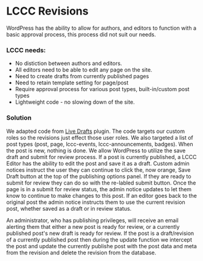 # LCCC Revisions

WordPress has the ability to allow for authors, and editors to function with a basic approval process, this process did not suit our needs.

### LCCC needs:
- No distiction between authors and editors.
- All editors need to be able to edit any page on the site.
- Need to create drafts from currently published pages
- Need to retain template setting for page/post
- Require approval process for various post types, built-in/custom post types
- Lightweight code - no slowing down of the site.

### Solution
We adapted code from [Live Drafts](https://wordpress.org/plugins/live-drafts/) plugin.
The code targets our custom roles so the revisions just effect those user roles.  We also targeted a list of post types (post, page, lccc-events, lccc-announcements, badges).  When the post is new, nothing is done.  We allow WordPress to utilize the save draft and submit for review process.
If a post is currently published, a LCCC Editor has the ability to edit the post and save it as a draft. Custom admin notices instruct the user they can continue to click the, now orange, Save Draft button at the top of the publishing options panel.  If they are ready to submit for review they can do so with the re-labled submit button.  Once the page is in a submit for review status, the admin notice updates to let them know to continue to make changes to this post.  If an editor goes back to the original post the admin notice instructs them to use the current revision post, whether saved as a draft or in review status.

An administrator, who has publishing privileges, will receive an email alerting them that either a new post is ready for review, or a currently published post's new draft is ready for review.  If the post is a draft/revision of a currently published post then during the update function we intercept the post and update the currently publishe post with the post data and meta from the revision and delete the revision from the database.

